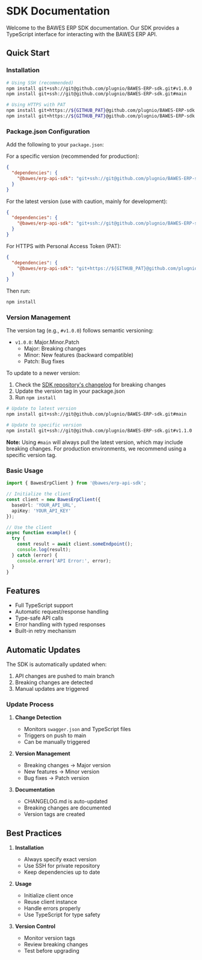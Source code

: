 # SDK Documentation

Welcome to the BAWES ERP SDK documentation. Our SDK provides a TypeScript interface for interacting with the BAWES ERP API.

## Quick Start

### Installation

```bash
# Using SSH (recommended)
npm install git+ssh://git@github.com/plugnio/BAWES-ERP-sdk.git#v1.0.0  # specific version
npm install git+ssh://git@github.com/plugnio/BAWES-ERP-sdk.git#main    # latest version

# Using HTTPS with PAT
npm install git+https://${GITHUB_PAT}@github.com/plugnio/BAWES-ERP-sdk.git#v1.0.0  # specific version
npm install git+https://${GITHUB_PAT}@github.com/plugnio/BAWES-ERP-sdk.git#main    # latest version
```

### Package.json Configuration

Add the following to your `package.json`:

For a specific version (recommended for production):
```json
{
  "dependencies": {
    "@bawes/erp-api-sdk": "git+ssh://git@github.com/plugnio/BAWES-ERP-sdk.git#v1.0.0"
  }
}
```

For the latest version (use with caution, mainly for development):
```json
{
  "dependencies": {
    "@bawes/erp-api-sdk": "git+ssh://git@github.com/plugnio/BAWES-ERP-sdk.git#main"
  }
}
```

For HTTPS with Personal Access Token (PAT):
```json
{
  "dependencies": {
    "@bawes/erp-api-sdk": "git+https://${GITHUB_PAT}@github.com/plugnio/BAWES-ERP-sdk.git#v1.0.0"  // or #main for latest
  }
}
```

Then run:
```bash
npm install
```

### Version Management

The version tag (e.g., `#v1.0.0`) follows semantic versioning:
- `v1.0.0`: Major.Minor.Patch
  - Major: Breaking changes
  - Minor: New features (backward compatible)
  - Patch: Bug fixes

To update to a newer version:
1. Check the [SDK repository's changelog](https://github.com/plugnio/BAWES-ERP-sdk/blob/main/CHANGELOG.md) for breaking changes
2. Update the version tag in your package.json
3. Run `npm install`

```bash
# Update to latest version
npm install git+ssh://git@github.com/plugnio/BAWES-ERP-sdk.git#main

# Update to specific version
npm install git+ssh://git@github.com/plugnio/BAWES-ERP-sdk.git#v1.1.0
```

**Note:** Using `#main` will always pull the latest version, which may include breaking changes. For production environments, we recommend using a specific version tag.

### Basic Usage

```typescript
import { BawesErpClient } from '@bawes/erp-api-sdk';

// Initialize the client
const client = new BawesErpClient({
  baseUrl: 'YOUR_API_URL',
  apiKey: 'YOUR_API_KEY'
});

// Use the client
async function example() {
  try {
    const result = await client.someEndpoint();
    console.log(result);
  } catch (error) {
    console.error('API Error:', error);
  }
}
```

## Features

- Full TypeScript support
- Automatic request/response handling
- Type-safe API calls
- Error handling with typed responses
- Built-in retry mechanism

## Automatic Updates

The SDK is automatically updated when:
1. API changes are pushed to main branch
2. Breaking changes are detected
3. Manual updates are triggered

### Update Process

1. **Change Detection**
   - Monitors `swagger.json` and TypeScript files
   - Triggers on push to main
   - Can be manually triggered

2. **Version Management**
   - Breaking changes → Major version
   - New features → Minor version
   - Bug fixes → Patch version

3. **Documentation**
   - CHANGELOG.md is auto-updated
   - Breaking changes are documented
   - Version tags are created

## Best Practices

1. **Installation**
   - Always specify exact version
   - Use SSH for private repository
   - Keep dependencies up to date

2. **Usage**
   - Initialize client once
   - Reuse client instance
   - Handle errors properly
   - Use TypeScript for type safety

3. **Version Control**
   - Monitor version tags
   - Review breaking changes
   - Test before upgrading